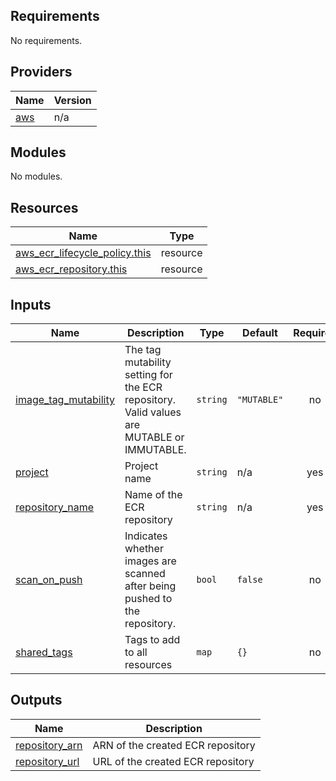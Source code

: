 <!-- BEGIN_TF_DOCS -->
## Requirements

No requirements.

## Providers

| Name | Version |
|------|---------|
| <a name="provider_aws"></a> [aws](#provider\_aws) | n/a |

## Modules

No modules.

## Resources

| Name | Type |
|------|------|
| [aws_ecr_lifecycle_policy.this](https://registry.terraform.io/providers/hashicorp/aws/latest/docs/resources/ecr_lifecycle_policy) | resource |
| [aws_ecr_repository.this](https://registry.terraform.io/providers/hashicorp/aws/latest/docs/resources/ecr_repository) | resource |

## Inputs

| Name | Description | Type | Default | Required |
|------|-------------|------|---------|:--------:|
| <a name="input_image_tag_mutability"></a> [image\_tag\_mutability](#input\_image\_tag\_mutability) | The tag mutability setting for the ECR repository. Valid values are MUTABLE or IMMUTABLE. | `string` | `"MUTABLE"` | no |
| <a name="input_project"></a> [project](#input\_project) | Project name | `string` | n/a | yes |
| <a name="input_repository_name"></a> [repository\_name](#input\_repository\_name) | Name of the ECR repository | `string` | n/a | yes |
| <a name="input_scan_on_push"></a> [scan\_on\_push](#input\_scan\_on\_push) | Indicates whether images are scanned after being pushed to the repository. | `bool` | `false` | no |
| <a name="input_shared_tags"></a> [shared\_tags](#input\_shared\_tags) | Tags to add to all resources | `map` | `{}` | no |

## Outputs

| Name | Description |
|------|-------------|
| <a name="output_repository_arn"></a> [repository\_arn](#output\_repository\_arn) | ARN of the created ECR repository |
| <a name="output_repository_url"></a> [repository\_url](#output\_repository\_url) | URL of the created ECR repository |
<!-- END_TF_DOCS -->